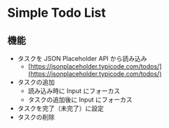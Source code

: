 # Simple Todo List

## 機能

- タスクを JSON Placeholder API から読み込み
  - [https://jsonplaceholder.typicode.com/todos/](https://jsonplaceholder.typicode.com/todos/)
- タスクの追加
  - 読み込み時に Input にフォーカス
  - タスクの追加後に Input にフォーカス
- タスクを完了（未完了）に設定
- タスクの削除
